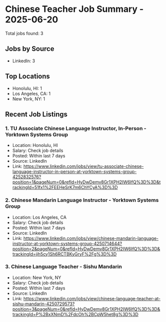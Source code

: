 # Chinese Teacher Job Summary - 2025-06-20

Total jobs found: 3

## Jobs by Source

- LinkedIn: 3

## Top Locations

- Honolulu, HI: 1
- Los Angeles, CA: 1
- New York, NY: 1

## Recent Job Listings

### 1. TU Associate Chinese Language Instructor, In-Person - Yorktown Systems Group
- Location: Honolulu, HI
- Salary: Check job details
- Posted: Within last 7 days
- Source: LinkedIn
- Link: https://www.linkedin.com/jobs/view/tu-associate-chinese-language-instructor-in-person-at-yorktown-systems-group-4252832576?position=1&pageNum=0&refId=HyDwDemv8Gr1XPH2IW6IfQ%3D%3D&trackingId=51fx1%2FEEHeSrK7m6ChYCyA%3D%3D

### 2. Chinese Mandarin Language Instructor - Yorktown Systems Group
- Location: Los Angeles, CA
- Salary: Check job details
- Posted: Within last 7 days
- Source: LinkedIn
- Link: https://www.linkedin.com/jobs/view/chinese-mandarin-language-instructor-at-yorktown-systems-group-4250714644?position=2&pageNum=0&refId=HyDwDemv8Gr1XPH2IW6IfQ%3D%3D&trackingId=jih5cy1Sh6RCTBKyGryF%2Fg%3D%3D

### 3. Chinese Language Teacher - Sishu Mandarin
- Location: New York, NY
- Salary: Check job details
- Posted: Within last 7 days
- Source: LinkedIn
- Link: https://www.linkedin.com/jobs/view/chinese-language-teacher-at-sishu-mandarin-4250729573?position=3&pageNum=0&refId=HyDwDemv8Gr1XPH2IW6IfQ%3D%3D&trackingId=P%2BxXNmD%2FdcOh%2BCpW5het8g%3D%3D

